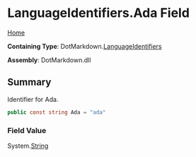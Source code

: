 <a name="_top"></a>

# LanguageIdentifiers\.Ada Field

[Home](../../../README.md#_top)

**Containing Type**: DotMarkdown\.[LanguageIdentifiers](../README.md#_top)

**Assembly**: DotMarkdown\.dll

## Summary

Identifier for Ada\.

```csharp
public const string Ada = "ada"
```

### Field Value

System\.[String](https://docs.microsoft.com/en-us/dotnet/api/system.string)


